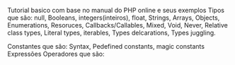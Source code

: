 Tutorial basico com base no manual do PHP online e seus exemplos
Tipos que são: null, Booleans, integers(inteiros), float, Strings, Arrays, Objects,
Enumerations, Resoruces, Callbacks/Callables, Mixed, Void, Never, Relative class types, Literal types, iterables, Types delcarations, Types juggling.

Constantes que são: Syntax, Pedefined constants, magic constants
Expressões
Operadores que são: 